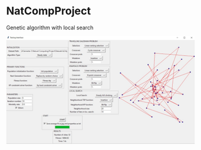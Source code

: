 # NatCompProject
Genetic algorithm with local search

![cannot load image](./interface_screenshot.jpg "Screenshot")
